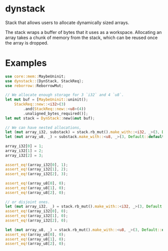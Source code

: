 # dynstack
Stack that allows users to allocate dynamically sized arrays.
                                                                                               
The stack wraps a buffer of bytes that it uses as a workspace.
Allocating an array takes a chunk of memory from the stack, which can be reused once the array
is dropped.
                                                                                               
# Examples
```rust
use core::mem::MaybeUninit;
use dynstack::{DynStack, StackReq};
use reborrow::ReborrowMut;
                                                                                         
// We allocate enough storage for 3 `i32` and 4 `u8`.
let mut buf = [MaybeUninit::uninit();
    StackReq::new::<i32>(3)
        .and(StackReq::new::<u8>(4))
        .unaligned_bytes_required()];
let mut stack = DynStack::new(&mut buf);
                                                                                         
// We can have nested allocations,
let (mut array_i32, substack) = stack.rb_mut().make_with::<i32, _>(3, Default::default);
let (mut array_u8, _) = substack.make_with::<u8, _>(3, Default::default);
                                                                                         
array_i32[0] = 1;
array_i32[1] = 2;
array_i32[2] = 3;
                                                                                         
assert_eq!(array_i32[0], 1);
assert_eq!(array_i32[1], 2);
assert_eq!(array_i32[2], 3);
                                                                                         
assert_eq!(array_u8[0], 0);
assert_eq!(array_u8[1], 0);
assert_eq!(array_u8[2], 0);
                                                                                         
// or disjoint ones.
let (mut array_i32, _) = stack.rb_mut().make_with::<i32, _>(3, Default::default);
assert_eq!(array_i32[0], 0);
assert_eq!(array_i32[1], 0);
assert_eq!(array_i32[2], 0);
                                                                                         
let (mut array_u8, _) = stack.rb_mut().make_with::<u8, _>(3, Default::default);
assert_eq!(array_u8[0], 0);
assert_eq!(array_u8[1], 0);
assert_eq!(array_u8[2], 0);
```
